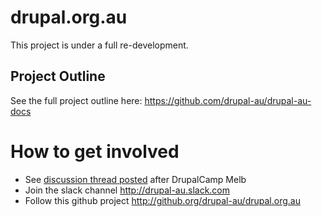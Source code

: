 # drupal.org.au

This project is under a full re-development.

## Project Outline

See the full project outline here: https://github.com/drupal-au/drupal-au-docs

# How to get involved

* See [discussion thread posted](https://groups.drupal.org/node/491403) after DrupalCamp Melb 
* Join the slack channel <http://drupal-au.slack.com>
* Follow this github project <http://github.org/drupal-au/drupal.org.au>
